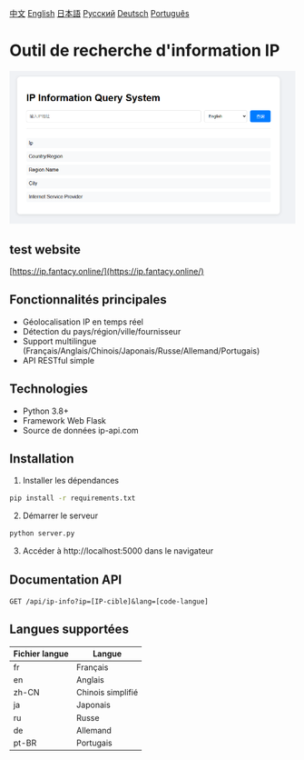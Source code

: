 [中文](../README.zh-CN.md) [English](README.en.md) [日本語](README.ja.md) [Русский](README.ru.md) [Deutsch](README.de.md) [Português](README.pt-BR.md)

# Outil de recherche d'information IP

![Capture d'écran](../screen/screen1.jpg)

## test website

[https://ip.fantacy.online/](https://ip.fantacy.online/)

## Fonctionnalités principales
- Géolocalisation IP en temps réel
- Détection du pays/région/ville/fournisseur
- Support multilingue (Français/Anglais/Chinois/Japonais/Russe/Allemand/Portugais)
- API RESTful simple

## Technologies
- Python 3.8+
- Framework Web Flask
- Source de données ip-api.com

## Installation
1. Installer les dépendances
```bash
pip install -r requirements.txt
```

2. Démarrer le serveur
```bash
python server.py
```

3. Accéder à http://localhost:5000 dans le navigateur

## Documentation API
```
GET /api/ip-info?ip=[IP-cible]&lang=[code-langue]
```

## Langues supportées
| Fichier langue | Langue |
|---------|---------|
| fr | Français |
| en | Anglais |
| zh-CN | Chinois simplifié |
| ja | Japonais |
| ru | Russe |
| de | Allemand |
| pt-BR | Portugais |
